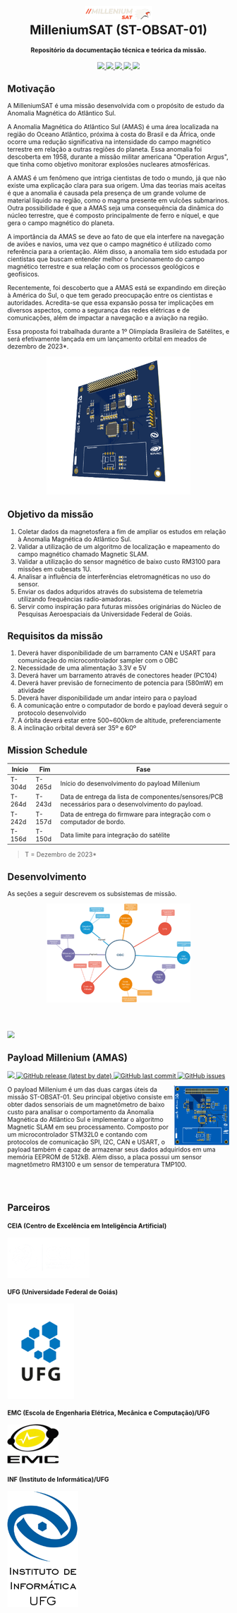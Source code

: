 <h1 align="center">
    <a href="ufg.br"><img src="https://github.com/MilleniumSAT/wiki/blob/main/figures/milleniumlogo.png?raw=true" alt="MILLENIUMSAT" width="30%"></a>
    <br>
    MilleniumSAT (ST-OBSAT-01)
    <br>
</h1>

<h4 align="center">Repositório da documentação técnica e teórica da missão.</h4>

<p align="center">
	<a href="https://github.com/MilleniumSAT/wiki#versioning">
		<img src="https://img.shields.io/badge/status-in%20development-red?style=for-the-badge">
	</a>
    <a href="">
		<img src="https://img.shields.io/badge/spacelab%20members-8-blue?style=for-the-badge">
	</a>
	<a href="#license">
		<img src="https://img.shields.io/badge/open--source-project-lightgray?style=for-the-badge">
	</a>
	<a href="">
		<img src="https://img.shields.io/badge/sourced%20by-UFG-orange?style=for-the-badge">
	</a>
	<a href="">
		<img src="https://img.shields.io/badge/sourced%20by-OBSAT-red?style=for-the-badge">
	</a>
</p>

## Motivação

A MilleniumSAT é uma missão desenvolvida com o propósito de estudo da Anomalia Magnética do Atlântico Sul.

A Anomalia Magnética do Atlântico Sul (AMAS) é uma área localizada na região do Oceano Atlântico, próxima à costa do Brasil e da África, onde ocorre uma redução significativa na intensidade do campo magnético terrestre em relação a outras regiões do planeta. Essa anomalia foi descoberta em 1958, durante a missão militar americana "Operation Argus", que tinha como objetivo monitorar explosões nucleares atmosféricas.

A AMAS é um fenômeno que intriga cientistas de todo o mundo, já que não existe uma explicação clara para sua origem. Uma das teorias mais aceitas é que a anomalia é causada pela presença de um grande volume de material líquido na região, como o magma presente em vulcões submarinos. Outra possibilidade é que a AMAS seja uma consequência da dinâmica do núcleo terrestre, que é composto principalmente de ferro e níquel, e que gera o campo magnético do planeta.

A importância da AMAS se deve ao fato de que ela interfere na navegação de aviões e navios, uma vez que o campo magnético é utilizado como referência para a orientação. Além disso, a anomalia tem sido estudada por cientistas que buscam entender melhor o funcionamento do campo magnético terrestre e sua relação com os processos geológicos e geofísicos.

Recentemente, foi descoberto que a AMAS está se expandindo em direção à América do Sul, o que tem gerado preocupação entre os cientistas e autoridades. Acredita-se que essa expansão possa ter implicações em diversos aspectos, como a segurança das redes elétricas e de comunicações, além de impactar a navegação e a aviação na região.

Essa proposta foi trabalhada durante a 1º Olimpíada Brasileira de Satélites, e será efetivamente lançada em um lançamento orbital em meados de dezembro de 2023*.

<p align="center">
    <img width="65%" src="https://github.com/MilleniumSAT/wiki/blob/main/figures/pcb-01.png?raw=true" />
</p>

## Objetivo da missão

1. Coletar dados da magnetosfera a fim de ampliar os estudos em relação à Anomalia Magnética do Atlântico Sul.
2. Validar a utilização de um algoritmo de localização e mapeamento do campo magnético chamado Magnetic SLAM.
3. Validar a utilização do sensor magnético de baixo custo RM3100 para missões em cubesats 1U.
4. Analisar a influência de interferências eletromagnéticas no uso do sensor.
5. Enviar os dados adquridos através do subsistema de telemetria utilizando frequências radio-amadoras.
6. Servir como inspiração para futuras missões originárias do Núcleo de Pesquisas Aeroespaciais da Universidade Federal de Goiás.

## Requisitos da missão

1. Deverá haver disponibilidade de um barramento CAN e USART para comunicação do microcontrolador sampler com o OBC
2. Necessidade de uma alimentação 3.3V e 5V
3. Deverá haver um barramento através de conectores header (PC104)
4. Deverá haver previsão de fornecimento de potencia para (580mW) em atividade
5. Deverá haver disponibilidade um andar inteiro para o payload
6. A comunicação entre o computador de bordo e payload deverá seguir o protocolo desenvolvido
7. A órbita deverá estar entre 500~600km de altitude, preferenciamente
8. A inclinação orbital deverá ser 35º e 60º

## Mission Schedule

| Início  | Fim | Fase                                                                                          |
|------------------|------------------|-----------------------------------------------------------------------------------------------------------|
| T-304d             | T-265d             | Início do desenvolvimento do payload Millenium                   |
| T-264d               | T-243d           | Data de entrega da lista de componentes/sensores/PCB necessários para o desenvolvimento do payload.   |
| T-242d                | T-157d           | Data de entrega do firmware para integração com o computador de bordo.                               |
| T-156d                | T-150d            | Data limite para integração do satélite

> T = Dezembro de 2023*

## Desenvolvimento 

As seções a seguir descrevem os subsistemas de missão. 

<p align="center">
  <img width="65%" src="https://github.com/MilleniumSAT/wiki/blob/main/figures/diagrama1.png?raw=true" />
</p>

<br><br>

<a href="https://github.com/MilleniumSAT/stmillenium-32-firmware/graphs/contributors">
  <img src="https://contrib.rocks/image?repo=MilleniumSAT/stmillenium-32-firmware" />
</a>

## Payload Millenium (AMAS)

<p align="left">
	<a href="https://github.com/MilleniumSAT/wiki#versioning">
		<img src="https://img.shields.io/badge/status-in%20development-red?style=for-the-badge">
	</a>
	<a href="https://github.com/spacelab-ufsc/obdh2/releases">
		<img alt="GitHub release (latest by date)" src="https://img.shields.io/github/v/release/MilleniumSAT/stmillenium-32-firmware?style=for-the-badge">
	</a>
	<a href="https://github.com/spacelab-ufsc/obdh2/commits/master">
		<img alt="GitHub last commit" src="https://img.shields.io/github/last-commit/MilleniumSAT/stmillenium-32-firmware?style=for-the-badge">
	</a>
	<a href="https://github.com/spacelab-ufsc/obdh2/issues">
		<img alt="GitHub issues" src="https://img.shields.io/github/issues/MilleniumSAT/stmillenium-32-firmware?style=for-the-badge">
	</a>
</p>

<a href="https://github.com/spacelab-ufsc/obdh2">
<img align="right" width="25%" src="https://github.com/MilleniumSAT/wiki/blob/main/figures/pcb-02.png?raw=true">
</a>

O payload Millenium é um das duas cargas úteis da missão ST-OBSAT-01. Seu principal objetivo consiste em obter dados sensoriais de um magnetômetro de baixo custo para analisar o comportamento da Anomalia Magnética do Atlântico Sul e implementar o algoritmo Magnetic SLAM em seu processamento. Composto por um microcontrolador STM32L0 e contando com protocolos de comunicação SPI, I2C, CAN e USART, o payload também é capaz de armazenar seus dados adquiridos em uma memória EEPROM de 512kB.
Além disso, a placa possui um sensor magnetômetro RM3100 e um sensor de temperatura TMP100.

<br><br>

## Parceiros

#### CEIA (Centro de Excelência em Inteligência Artificial)

<p float="left">
  	<a href="">
  		<img src="https://github.com/MilleniumSAT/wiki/blob/main/figures/logo.5b8ba38120642953aba9.png?raw=true" width="37%" />
  	</a>
</p>

#### UFG (Universidade Federal de Goiás)

<p float="left">
    <a href="">
        <img src="https://github.com/MilleniumSAT/wiki/blob/main/figures/Marca_UFG_cor_vertical-03.png?raw=true" width="30%" />
    </a>
</p>

#### EMC (Escola de Engenharia Elétrica, Mecânica e Computação)/UFG 

<p float="left">
  	<a href="">
  		<img src="https://github.com/MilleniumSAT/wiki/blob/main/figures/Screenshot_from_2023-03-07_22-54-49-removebg-preview.png?raw=true" width="23%" />
  	</a> 
</p>

#### INF (Instituto de Informática)/UFG

<p float="left">
  	<a href="">
  		<img src="https://github.com/MilleniumSAT/wiki/blob/main/figures/banner-wiki-transparent.png?raw=true"/>
  	</a>
</p>
